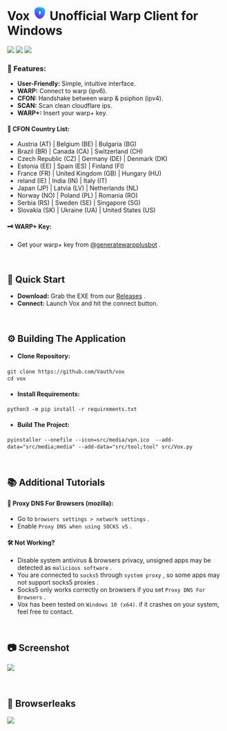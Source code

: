 <h1>Vox <a href="#Favicon"><img src="https://raw.githubusercontent.com/Vauth/vox/main/src/media/vpn.png" width="33px"></a> Unofficial Warp Client for Windows</h1>
<a href="https://www.virustotal.com/gui/url/2e623797af0a425434f475e861e50eb208128e2b681745ceecc3675cdf8e3c61"><img src="https://img.shields.io/badge/-VirusTotal-5238ff?style=flat&logo=virustotal&logoColor=white"></a>
<a href="https://github.com/Vauth/vox/actions"><img src="https://img.shields.io/badge/-Github%20Actions-5238ff?style=flat&logo=githubactions&logoColor=white"></a>
<a href="https://www.studytonight.com/post/x86-vs-x64-what-is-the-difference-between-x86-and-x64-architecture"><img src="https://img.shields.io/badge/-Windows%20x64-5238ff?style=flat&logo=windows&logoColor=white"></a>


### 🔎 Features:
- **User-Friendly:** Simple, intuitive interface.
- **WARP:** Connect to warp (ipv6).
- **CFON:** Handshake between warp & psiphon (ipv4).
- **SCAN:** Scan clean cloudflare ips.
- **WARP+:** Insert your warp+ key.

#### 🔗 CFON Country List:

- Austria (AT) | Belgium (BE) | Bulgaria (BG)
- Brazil (BR) | Canada (CA) | Switzerland (CH)
- Czech Republic (CZ) | Germany (DE) | Denmark (DK)
- Estonia (EE) | Spain (ES) | Finland (FI)
- France (FR) | United Kingdom (GB) | Hungary (HU)
- reland (IE) | India (IN) | Italy (IT)
- Japan (JP) | Latvia (LV) | Netherlands (NL)
- Norway (NO) | Poland (PL) | Romania (RO)
- Serbia (RS) | Sweden (SE) | Singapore (SG)
- Slovakia (SK) | Ukraine (UA) | United States (US)


#### 🗝 WARP+ Key:
- Get your warp+ key from [@generatewarpplusbot](https://t.me/generatewarpplusbot) .

</br>

## 🚀 Quick Start
- **Download:** Grab the EXE from our [Releases](https://github.com/Vauth/vox/releases) .
- **Connect:** Launch Vox and hit the connect button.

</br>

## ⚙️ Building The Application
- #### Clone Repository:
```shell
git clone https://github.com/Vauth/vox
cd vox
```

- #### Install Requirements:
```shell
python3 -m pip install -r requirements.txt
```

- #### Build The Project:
```shell
pyinstaller --onefile --icon=src/media/vpn.ico  --add-data="src/media;media" --add-data="src/tool;tool" src/Vox.py
```

</br>

## 📚 Additional Tutorials
#### 📌 Proxy DNS For Browsers (mozilla):
- Go to `browsers settings > network settings` .
- Enable `Proxy DNS when using SOCKS v5` .

#### 🛠 Not Working?
- Disable system antivirus & browsers privacy, unsigned apps may be detected as `malicious software` .
- You are connected to `socks5` through `system proxy` , so some apps may not support socks5 proxies .
- Socks5 only works correctly on browsers if you set `Proxy DNS For Browsers` .
- Vox has been tested on `Windows 10 (x64)`. if it crashes on your system, feel free to contact.

</br>

## 📷 Screenshot

<a href="#Screenshot"><img src="https://i.ibb.co/j93RdN6Z/7faf25f117e0.png" width="497px"></a>

</br>

## 🧪 Browserleaks

<a href="#LeaksTest"><img src="https://i.ibb.co/p4V4LM5/3811f9d9a92a.png" width="400px"></a>
